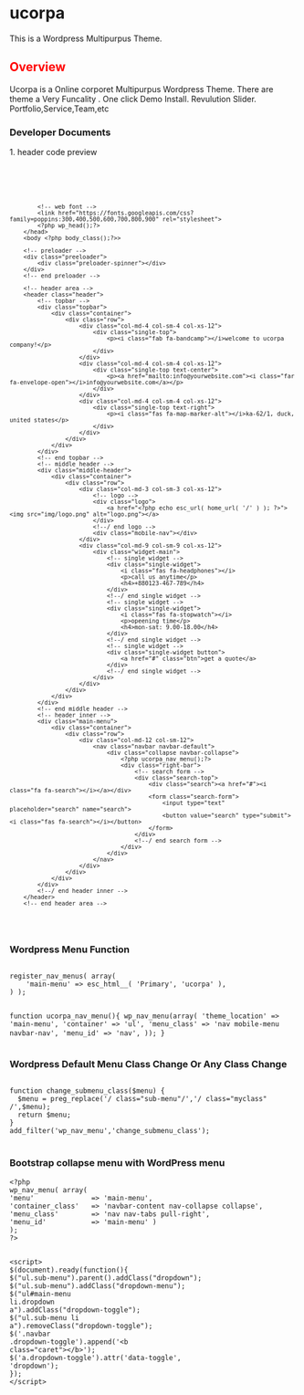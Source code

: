 # ucorpa
This is a Wordpress Multipurpus Theme.
<h2 style='color:red;'>Overview</h2>
<p>Ucorpa is a Online corporet Multipurpus Wordpress Theme. There are theme a Very Funcality . One click Demo Install. Revulution Slider. Portfolio,Service,Team,etc</p>
<h3>Developer Documents</h3>
1. header code preview
<pre>
<code>
            <!-- favicon -->
            <link rel="icon" type="image/png" href="img/favicon.png">

            <!-- web font -->
            <link href="https://fonts.googleapis.com/css?family=poppins:300,400,500,600,700,800,900" rel="stylesheet">
            <?php wp_head();?>
        </head>
        <body <?php body_class();?>>

        <!-- preloader -->
        <div class="preeloader">
            <div class="preloader-spinner"></div>
        </div>
        <!-- end preloader -->

        <!-- header area -->
        <header class="header">
            <!-- topbar -->
            <div class="topbar">
                <div class="container">
                    <div class="row">
                        <div class="col-md-4 col-sm-4 col-xs-12">
                            <div class="single-top">
                                <p><i class="fab fa-bandcamp"></i>welcome to ucorpa company!</p>
                            </div>
                        </div>
                        <div class="col-md-4 col-sm-4 col-xs-12">
                            <div class="single-top text-center">
                                <p><a href="mailto:info@yourwebsite.com"><i class="far fa-envelope-open"></i>info@yourwebsite.com</a></p>
                            </div>
                        </div>
                        <div class="col-md-4 col-sm-4 col-xs-12">
                            <div class="single-top text-right">
                                <p><i class="fas fa-map-marker-alt"></i>ka-62/1, duck, united states</p>
                            </div>
                        </div>
                    </div>
                </div>
            </div>
            <!-- end topbar -->
            <!-- middle header -->
            <div class="middle-header">
                <div class="container">
                    <div class="row">
                        <div class="col-md-3 col-sm-3 col-xs-12">
                            <!-- logo -->
                            <div class="logo">
                                <a href="<?php echo esc_url( home_url( '/' ) ); ?>"><img src="img/logo.png" alt="logo.png"></a>
                            </div>
                            <!--/ end logo -->
                            <div class="mobile-nav"></div>
                        </div>
                        <div class="col-md-9 col-sm-9 col-xs-12">
                            <div class="widget-main">
                                <!-- single widget -->
                                <div class="single-widget">
                                    <i class="fas fa-headphones"></i>
                                    <p>call us anytime</p>
                                    <h4>+880123-467-789</h4>
                                </div>
                                <!--/ end single widget -->
                                <!-- single widget -->
                                <div class="single-widget">
                                    <i class="fas fa-stopwatch"></i>
                                    <p>opeening time</p>
                                    <h4>mon-sat: 9.00-18.00</h4>
                                </div>
                                <!--/ end single widget -->
                                <!-- single widget -->
                                <div class="single-widget button">
                                    <a href="#" class="btn">get a quote</a>
                                </div>
                                <!--/ end single widget -->
                            </div>
                        </div>
                    </div>
                </div>
            </div>
            <!-- end middle header -->
            <!-- header inner -->
            <div class="main-menu">
                <div class="container">
                    <div class="row">
                        <div class="col-md-12 col-sm-12">
                            <nav class="navbar navbar-default">
                                <div class="collapse navbar-collapse">
                                    <?php ucorpa_nav_menu();?>
                                    <div class="right-bar">
                                        <!-- search form -->
                                        <div class="search-top">
                                            <div class="search"><a href="#"><i class="fa fa-search"></i></a></div>
                                            <form class="search-form">
                                                <input type="text" placeholder="search" name="search">
                                                <button value="search" type="submit"><i class="fas fa-search"></i></button>
                                            </form>
                                        </div>
                                        <!--/ end search form -->
                                    </div>
                                </div>
                            </nav>
                        </div>
                    </div>
                </div>
            </div>
            <!--/ end header inner -->
        </header>
        <!-- end header area -->


</code>
</pre>
<h3>Wordpress Menu Function</h3>
<pre>
<code>
register_nav_menus( array(
	'main-menu' => esc_html__( 'Primary', 'ucorpa' ),
) );

function ucorpa_nav_menu(){
    wp_nav_menu(array(
          'theme_location' => 'main-menu',
          'container' => 'ul',
          'menu_class' => 'nav mobile-menu navbar-nav',
          'menu_id' => 'nav',
    ));
}
</code>
</pre>

<h3>Wordpress Default Menu Class Change Or Any Class Change</h3>
<pre>
<code>
function change_submenu_class($menu) {  
  $menu = preg_replace('/ class="sub-menu"/','/ class="myclass" /',$menu);  
  return $menu;  
}  
add_filter('wp_nav_menu','change_submenu_class');  
</code>
</pre>
<h3>Bootstrap collapse menu with WordPress menu</h3>
<pre><code class="prettyprint prettyprinted" style=""><span class="pun">&lt;?</span><span class="pln">php
wp_nav_menu</span><span class="pun">(</span><span class="pln"> array</span><span class="pun">(</span><span class="pln"> 
</span><span class="str">'menu'</span><span class="pln">              </span><span class="pun">=&gt;</span><span class="pln"> </span><span class="str">'main-menu'</span><span class="pun">,</span><span class="pln"> 
</span><span class="str">'container_class'</span><span class="pln">   </span><span class="pun">=&gt;</span><span class="pln"> </span><span class="str">'navbar-content nav-collapse collapse'</span><span class="pun">,</span><span class="pln"> 
</span><span class="str">'menu_class'</span><span class="pln">        </span><span class="pun">=&gt;</span><span class="pln"> </span><span class="str">'nav nav-tabs pull-right'</span><span class="pun">,</span><span class="pln"> 
</span><span class="str">'menu_id'</span><span class="pln">           </span><span class="pun">=&gt;</span><span class="pln"> </span><span class="str">'main-menu'</span><span class="pln"> </span><span class="pun">)</span><span class="pln"> 
</span><span class="pun">);</span><span class="pln">
</span><span class="pun">?&gt;</span><span class="pln">

</span><span class="tag">&lt;script&gt;</span><span class="pln">
    $</span><span class="pun">(</span><span class="pln">document</span><span class="pun">).</span><span class="pln">ready</span><span class="pun">(</span><span class="kwd">function</span><span class="pun">(){</span><span class="pln">
        $</span><span class="pun">(</span><span class="str">"ul.sub-menu"</span><span class="pun">).</span><span class="pln">parent</span><span class="pun">().</span><span class="pln">addClass</span><span class="pun">(</span><span class="str">"dropdown"</span><span class="pun">);</span><span class="pln">
        $</span><span class="pun">(</span><span class="str">"ul.sub-menu"</span><span class="pun">).</span><span class="pln">addClass</span><span class="pun">(</span><span class="str">"dropdown-menu"</span><span class="pun">);</span><span class="pln">
        $</span><span class="pun">(</span><span class="str">"ul#main-menu li.dropdown a"</span><span class="pun">).</span><span class="pln">addClass</span><span class="pun">(</span><span class="str">"dropdown-toggle"</span><span class="pun">);</span><span class="pln">
        $</span><span class="pun">(</span><span class="str">"ul.sub-menu li a"</span><span class="pun">).</span><span class="pln">removeClass</span><span class="pun">(</span><span class="str">"dropdown-toggle"</span><span class="pun">);</span><span class="pln"> 
        $</span><span class="pun">(</span><span class="str">'.navbar .dropdown-toggle'</span><span class="pun">).</span><span class="pln">append</span><span class="pun">(</span><span class="str">'&lt;b class="caret"&gt;&lt;/b&gt;'</span><span class="pun">);</span><span class="pln">
        $</span><span class="pun">(</span><span class="str">'a.dropdown-toggle'</span><span class="pun">).</span><span class="pln">attr</span><span class="pun">(</span><span class="str">'data-toggle'</span><span class="pun">,</span><span class="pln"> </span><span class="str">'dropdown'</span><span class="pun">);</span><span class="pln">
    </span><span class="pun">});</span><span class="pln">
</span><span class="tag">&lt;/script&gt;</span></code></pre>
